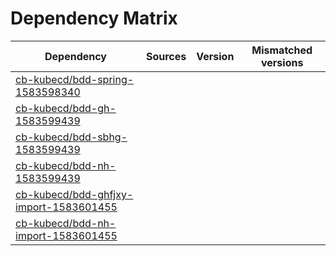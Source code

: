 # Dependency Matrix

Dependency | Sources | Version | Mismatched versions
---------- | ------- | ------- | -------------------
[cb-kubecd/bdd-spring-1583598340](https://github.com/cb-kubecd/bdd-spring-1583598340.git) |  | []() | 
[cb-kubecd/bdd-gh-1583599439](https://github.com/cb-kubecd/bdd-gh-1583599439.git) |  | []() | 
[cb-kubecd/bdd-sbhg-1583599439](https://github.com/cb-kubecd/bdd-sbhg-1583599439.git) |  | []() | 
[cb-kubecd/bdd-nh-1583599439](https://github.com/cb-kubecd/bdd-nh-1583599439.git) |  | []() | 
[cb-kubecd/bdd-ghfjxy-import-1583601455](https://github.com/cb-kubecd/bdd-ghfjxy-import-1583601455.git) |  | []() | 
[cb-kubecd/bdd-nh-import-1583601455](https://github.com/cb-kubecd/bdd-nh-import-1583601455.git) |  | []() | 
